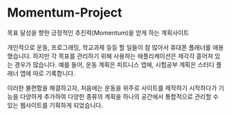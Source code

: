 # Momentum-Project
목표 달성을 향한 긍정적인 추진력(Momentum)을 얻게 하는 계획사이트

개인적으로 운동, 프로그래밍, 학교과제 등등 할 일들이 참 많아서 휴대폰 플래너를 애용했습니다. 
하지만 각 목표를 관리하기 위해 사용하는 애플리케이션은 제각각 흩어져 있는 경우가 많습니다. 
예를 들어, 운동 계획은 피트니스 앱에, 시험공부 계획은 스터디 플래너 앱에 따로 기록합니다. 

이러한 불편함을 해결하고자, 처음에는 운동을 위주로 사이트를 제작하기 시작하다가 기능을 다양하게 추가하여 다양한 종류의 계획을 하나의 공간에서 통합적으로 관리할 수 있는 웹사이트를 기획하게 되었습니다.
